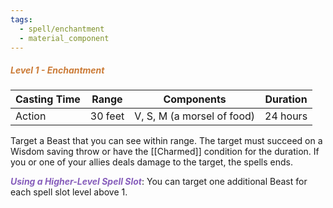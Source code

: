 ```yaml
---
tags:
  - spell/enchantment
  - material_component
---
```

##### *<span style="color:rgb(203, 123, 55)">Level 1 - Enchantment</span>*

|Casting Time|Range|Components|Duration|
|---|---|---|---|
|Action|30 feet|V, S, M (a morsel of food)|24 hours|


Target a Beast that you can see within range. The target must succeed on a Wisdom saving throw or have the [[Charmed]] condition for the duration. If you or one of your allies deals damage to the target, the spells ends. 

***<span style="color:rgb(134, 93, 187)">Using a Higher-Level Spell Slot</span>***: You can target one additional Beast for each spell slot level above 1.